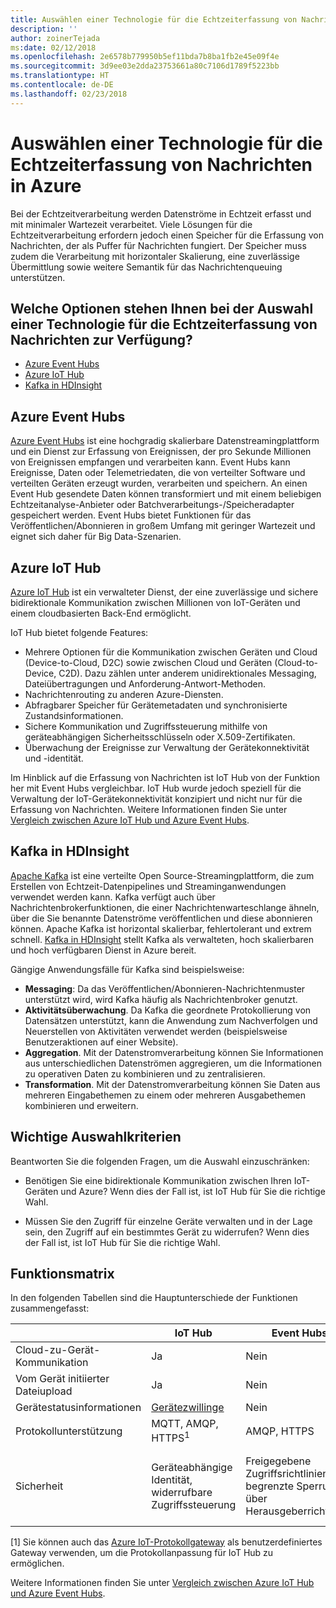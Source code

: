 ```yaml
---
title: Auswählen einer Technologie für die Echtzeiterfassung von Nachrichten
description: ''
author: zoinerTejada
ms:date: 02/12/2018
ms.openlocfilehash: 2e6578b779950b5ef11bda7b8ba1fb2e45e09f4e
ms.sourcegitcommit: 3d9ee03e2dda23753661a80c7106d1789f5223bb
ms.translationtype: HT
ms.contentlocale: de-DE
ms.lasthandoff: 02/23/2018
---
```

# <a name="choosing-a-real-time-message-ingestion-technology-in-azure"></a>Auswählen einer Technologie für die Echtzeiterfassung von Nachrichten in Azure

Bei der Echtzeitverarbeitung werden Datenströme in Echtzeit erfasst und mit minimaler Wartezeit verarbeitet. Viele Lösungen für die Echtzeitverarbeitung erfordern jedoch einen Speicher für die Erfassung von Nachrichten, der als Puffer für Nachrichten fungiert. Der Speicher muss zudem die Verarbeitung mit horizontaler Skalierung, eine zuverlässige Übermittlung sowie weitere Semantik für das Nachrichtenqueuing unterstützen. 

## <a name="what-are-your-options-for-real-time-message-ingestion"></a>Welche Optionen stehen Ihnen bei der Auswahl einer Technologie für die Echtzeiterfassung von Nachrichten zur Verfügung?

- [Azure Event Hubs](/azure/event-hubs/)
- [Azure IoT Hub](/azure/iot-hub/)
- [Kafka in HDInsight](/azure/hdinsight/kafka/apache-kafka-get-started)

## <a name="azure-event-hubs"></a>Azure Event Hubs

[Azure Event Hubs](/azure/event-hubs/) ist eine hochgradig skalierbare Datenstreamingplattform und ein Dienst zur Erfassung von Ereignissen, der pro Sekunde Millionen von Ereignissen empfangen und verarbeiten kann. Event Hubs kann Ereignisse, Daten oder Telemetriedaten, die von verteilter Software und verteilten Geräten erzeugt wurden, verarbeiten und speichern. An einen Event Hub gesendete Daten können transformiert und mit einem beliebigen Echtzeitanalyse-Anbieter oder Batchverarbeitungs-/Speicheradapter gespeichert werden. Event Hubs bietet Funktionen für das Veröffentlichen/Abonnieren in großem Umfang mit geringer Wartezeit und eignet sich daher für Big Data-Szenarien.

## <a name="azure-iot-hub"></a>Azure IoT Hub

[Azure IoT Hub](/azure/iot-hub/) ist ein verwalteter Dienst, der eine zuverlässige und sichere bidirektionale Kommunikation zwischen Millionen von IoT-Geräten und einem cloudbasierten Back-End ermöglicht.

IoT Hub bietet folgende Features:

* Mehrere Optionen für die Kommunikation zwischen Geräten und Cloud (Device-to-Cloud, D2C) sowie zwischen Cloud und Geräten (Cloud-to-Device, C2D). Dazu zählen unter anderem unidirektionales Messaging, Dateiübertragungen und Anforderung-Antwort-Methoden.
* Nachrichtenrouting zu anderen Azure-Diensten.
* Abfragbarer Speicher für Gerätemetadaten und synchronisierte Zustandsinformationen.
* Sichere Kommunikation und Zugriffssteuerung mithilfe von geräteabhängigen Sicherheitsschlüsseln oder X.509-Zertifikaten.
* Überwachung der Ereignisse zur Verwaltung der Gerätekonnektivität und -identität.

Im Hinblick auf die Erfassung von Nachrichten ist IoT Hub von der Funktion her mit Event Hubs vergleichbar. IoT Hub wurde jedoch speziell für die Verwaltung der IoT-Gerätekonnektivität konzipiert und nicht nur für die Erfassung von Nachrichten. Weitere Informationen finden Sie unter [Vergleich zwischen Azure IoT Hub und Azure Event Hubs](/azure/iot-hub/iot-hub-compare-event-hubs). 

## <a name="kafka-on-hdinsight"></a>Kafka in HDInsight

[Apache Kafka](https://kafka.apache.org/) ist eine verteilte Open Source-Streamingplattform, die zum Erstellen von Echtzeit-Datenpipelines und Streaminganwendungen verwendet werden kann. Kafka verfügt auch über Nachrichtenbrokerfunktionen, die einer Nachrichtenwarteschlange ähneln, über die Sie benannte Datenströme veröffentlichen und diese abonnieren können. Apache Kafka ist horizontal skalierbar, fehlertolerant und extrem schnell. [Kafka in HDInsight](/azure/hdinsight/kafka/apache-kafka-get-started) stellt Kafka als verwalteten, hoch skalierbaren und hoch verfügbaren Dienst in Azure bereit. 

Gängige Anwendungsfälle für Kafka sind beispielsweise:

* **Messaging**: Da das Veröffentlichen/Abonnieren-Nachrichtenmuster unterstützt wird, wird Kafka häufig als Nachrichtenbroker genutzt.
* **Aktivitätsüberwachung**. Da Kafka die geordnete Protokollierung von Datensätzen unterstützt, kann die Anwendung zum Nachverfolgen und Neuerstellen von Aktivitäten verwendet werden (beispielsweise Benutzeraktionen auf einer Website).
* **Aggregation**. Mit der Datenstromverarbeitung können Sie Informationen aus unterschiedlichen Datenströmen aggregieren, um die Informationen zu operativen Daten zu kombinieren und zu zentralisieren.
* **Transformation**. Mit der Datenstromverarbeitung können Sie Daten aus mehreren Eingabethemen zu einem oder mehreren Ausgabethemen kombinieren und erweitern.

## <a name="key-selection-criteria"></a>Wichtige Auswahlkriterien

Beantworten Sie die folgenden Fragen, um die Auswahl einzuschränken:

- Benötigen Sie eine bidirektionale Kommunikation zwischen Ihren IoT-Geräten und Azure? Wenn dies der Fall ist, ist IoT Hub für Sie die richtige Wahl.

- Müssen Sie den Zugriff für einzelne Geräte verwalten und in der Lage sein, den Zugriff auf ein bestimmtes Gerät zu widerrufen? Wenn dies der Fall ist, ist IoT Hub für Sie die richtige Wahl.

## <a name="capability-matrix"></a>Funktionsmatrix

In den folgenden Tabellen sind die Hauptunterschiede der Funktionen zusammengefasst: 

| | IoT Hub | Event Hubs | Kafka in HDInsight |
| --- | --- | --- | --- |
| Cloud-zu-Gerät-Kommunikation | Ja | Nein  | Nein  |
| Vom Gerät initiierter Dateiupload | Ja | Nein  | Nein  |
| Gerätestatusinformationen | [Gerätezwillinge](/azure/iot-hub/iot-hub-devguide-device-twins) | Nein  | Nein  |
| Protokollunterstützung | MQTT, AMQP, HTTPS<sup>1</sup> | AMQP, HTTPS | [Kafka-Protokoll](https://cwiki.apache.org/confluence/display/KAFKA/A+Guide+To+The+Kafka+Protocol) |
| Sicherheit | Geräteabhängige Identität, widerrufbare Zugriffssteuerung | Freigegebene Zugriffsrichtlinien, begrenzte Sperrung über Herausgeberrichtlinien | Authentifizierung mit SASL, austauschbare Autorisierung, Unterstützung der Integration in externe Authentifizierungsdienste |

[1] Sie können auch das [Azure IoT-Protokollgateway](/azure/iot-hub/iot-hub-protocol-gateway) als benutzerdefiniertes Gateway verwenden, um die Protokollanpassung für IoT Hub zu ermöglichen.

Weitere Informationen finden Sie unter [Vergleich zwischen Azure IoT Hub und Azure Event Hubs](/azure/iot-hub/iot-hub-compare-event-hubs).
